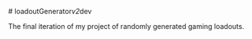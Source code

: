 #   l o a d o u t G e n e r a t o r _ v 2 _ d e v The final iteration of my project of randomly generated gaming loadouts. 
 
